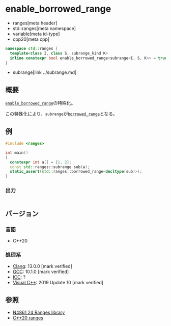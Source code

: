 # enable_borrowed_range
* ranges[meta header]
* std::ranges[meta namespace]
* variable[meta id-type]
* cpp20[meta cpp]

```cpp
namespace std::ranges {
  template<class I, class S, subrange_kind K>
  inline constexpr bool enable_borrowed_range<subrange<I, S, K>> = true;
}
```
* subrange[link ../subrange.md]

## 概要

[`enable_borrowed_range`](../enable_borrowed_range.md)の特殊化。

この特殊化により、`subrange`が[`borrowed_range`](../borrowed_range.md)となる。

## 例

```cpp example
#include <ranges>

int main()
{
  constexpr int a[] = {1, 2};
  const std::ranges::subrange sub(a);
  static_assert(std::ranges::borrowed_range<decltype(sub)>);
}
```

### 出力
```
```

## バージョン
### 言語
- C++20

### 処理系
- [Clang](/implementation.md#clang): 13.0.0 [mark verified]
- [GCC](/implementation.md#gcc): 10.1.0 [mark verified]
- [ICC](/implementation.md#icc): ?
- [Visual C++](/implementation.md#visual_cpp): 2019 Update 10 [mark verified]

## 参照
- [N4861 24 Ranges library](https://timsong-cpp.github.io/cppwp/n4861/ranges)
- [C++20 ranges](https://techbookfest.org/product/5134506308665344)
